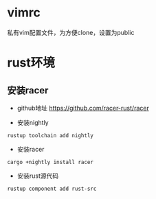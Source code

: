 # vimrc
私有vim配置文件，为方便clone，设置为public

# rust环境
## 安装racer
* github地址
https://github.com/racer-rust/racer

* 安装nightly
```
rustup toolchain add nightly
```
* 安装racer 
```
cargo +nightly install racer
```

* 安装rust源代码
```
rustup component add rust-src
```
